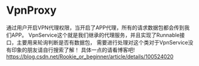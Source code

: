 # VpnProxy 
通过用户开启VPN代理权限，当开启了APP代理，所有的请求数据包都会传到我们APP。
VpnService这个就是我们继承的代理服务，并且实现了Runnable接口，主要用来轮询判断是否有数据包，
需要进行处理对这个类对于VpnService没有印象的朋友请自行搜索了解！
具体一点的请看博客吧! https://blog.csdn.net/Rookie_or_beginner/article/details/100524020
 
